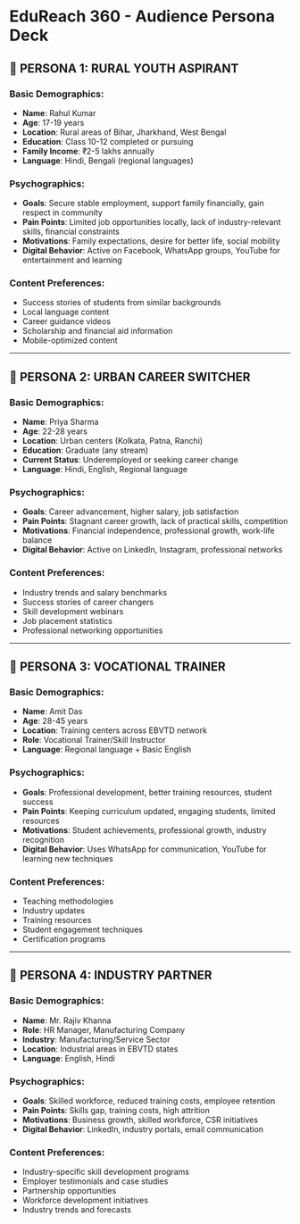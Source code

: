 # EduReach 360 - Audience Persona Deck

## 🎯 **PERSONA 1: RURAL YOUTH ASPIRANT**

### **Basic Demographics:**
- **Name**: Rahul Kumar
- **Age**: 17-19 years
- **Location**: Rural areas of Bihar, Jharkhand, West Bengal
- **Education**: Class 10-12 completed or pursuing
- **Family Income**: ₹2-5 lakhs annually
- **Language**: Hindi, Bengali (regional languages)

### **Psychographics:**
- **Goals**: Secure stable employment, support family financially, gain respect in community
- **Pain Points**: Limited job opportunities locally, lack of industry-relevant skills, financial constraints
- **Motivations**: Family expectations, desire for better life, social mobility
- **Digital Behavior**: Active on Facebook, WhatsApp groups, YouTube for entertainment and learning

### **Content Preferences:**
- Success stories of students from similar backgrounds
- Local language content
- Career guidance videos
- Scholarship and financial aid information
- Mobile-optimized content

---

## 🎯 **PERSONA 2: URBAN CAREER SWITCHER**

### **Basic Demographics:**
- **Name**: Priya Sharma
- **Age**: 22-28 years
- **Location**: Urban centers (Kolkata, Patna, Ranchi)
- **Education**: Graduate (any stream)
- **Current Status**: Underemployed or seeking career change
- **Language**: Hindi, English, Regional language

### **Psychographics:**
- **Goals**: Career advancement, higher salary, job satisfaction
- **Pain Points**: Stagnant career growth, lack of practical skills, competition
- **Motivations**: Financial independence, professional growth, work-life balance
- **Digital Behavior**: Active on LinkedIn, Instagram, professional networks

### **Content Preferences:**
- Industry trends and salary benchmarks
- Success stories of career changers
- Skill development webinars
- Job placement statistics
- Professional networking opportunities

---

## 🎯 **PERSONA 3: VOCATIONAL TRAINER**

### **Basic Demographics:**
- **Name**: Amit Das
- **Age**: 28-45 years
- **Location**: Training centers across EBVTD network
- **Role**: Vocational Trainer/Skill Instructor
- **Language**: Regional language + Basic English

### **Psychographics:**
- **Goals**: Professional development, better training resources, student success
- **Pain Points**: Keeping curriculum updated, engaging students, limited resources
- **Motivations**: Student achievements, professional growth, industry recognition
- **Digital Behavior**: Uses WhatsApp for communication, YouTube for learning new techniques

### **Content Preferences:**
- Teaching methodologies
- Industry updates
- Training resources
- Student engagement techniques
- Certification programs

---

## 🎯 **PERSONA 4: INDUSTRY PARTNER**

### **Basic Demographics:**
- **Name**: Mr. Rajiv Khanna
- **Role**: HR Manager, Manufacturing Company
- **Industry**: Manufacturing/Service Sector
- **Location**: Industrial areas in EBVTD states
- **Language**: English, Hindi

### **Psychographics:**
- **Goals**: Skilled workforce, reduced training costs, employee retention
- **Pain Points**: Skills gap, training costs, high attrition
- **Motivations**: Business growth, skilled workforce, CSR initiatives
- **Digital Behavior**: LinkedIn, industry portals, email communication

### **Content Preferences:**
- Industry-specific skill development programs
- Employer testimonials and case studies
- Partnership opportunities
- Workforce development initiatives
- Industry trends and forecasts
